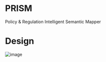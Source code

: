 # PRISM
Policy & Regulation Intelligent Semantic Mapper

# Design
![image](https://github.com/D-A-Pro/PRISM/assets/50050912/70026f6e-a4dd-48f7-b1f1-6d7e36bd222e)
